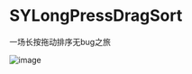 # SYLongPressDragSort
一场长按拖动排序无bug之旅

![image](https://github.com/zhangsuya/SYLongPressDragSort/blob/master/SYLongPressDragSort/1.gif)
